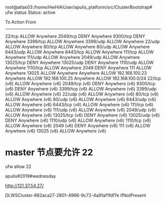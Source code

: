 root@atlas03:/home/HwHiAiUser/apulis_platform/src/ClusterBootstrap# ufw status
Status: active

To                         Action      From
--                         ------      ----
22/tcp                     ALLOW       Anywhere
2049/tcp                   DENY        Anywhere
9300/tcp                   DENY        Anywhere
3399/tcp                   ALLOW       Anywhere
3399/udp                   ALLOW       Anywhere
22/udp                     ALLOW       Anywhere
80/tcp                     ALLOW       Anywhere
80/udp                     ALLOW       Anywhere
6443/udp                   ALLOW       Anywhere
6443/tcp                   ALLOW       Anywhere
111/tcp                    ALLOW       Anywhere
111/udp                    ALLOW       Anywhere
2049/udp                   ALLOW       Anywhere
13025/tcp                  DENY        Anywhere
13025/udp                  DENY        Anywhere
1110/udp                   ALLOW       Anywhere
1110/tcp                   ALLOW       Anywhere
2049                       DENY        Anywhere
111                        ALLOW       Anywhere
13025                      ALLOW       Anywhere
Anywhere                   ALLOW       192.168.100.23
Anywhere                   ALLOW       192.168.100.25
Anywhere                   ALLOW       192.168.100.0/24
22/tcp (v6)                ALLOW       Anywhere (v6)
2049/tcp (v6)              DENY        Anywhere (v6)
9300/tcp (v6)              DENY        Anywhere (v6)
3399/tcp (v6)              ALLOW       Anywhere (v6)
3399/udp (v6)              ALLOW       Anywhere (v6)
22/udp (v6)                ALLOW       Anywhere (v6)
80/tcp (v6)                ALLOW       Anywhere (v6)
80/udp (v6)                ALLOW       Anywhere (v6)
6443/udp (v6)              ALLOW       Anywhere (v6)
6443/tcp (v6)              ALLOW       Anywhere (v6)
111/tcp (v6)               ALLOW       Anywhere (v6)
111/udp (v6)               ALLOW       Anywhere (v6)
2049/udp (v6)              ALLOW       Anywhere (v6)
13025/tcp (v6)             DENY        Anywhere (v6)
13025/udp (v6)             DENY        Anywhere (v6)
1110/udp (v6)              ALLOW       Anywhere (v6)
1110/tcp (v6)              ALLOW       Anywhere (v6)
2049 (v6)                  DENY        Anywhere (v6)
111 (v6)                   ALLOW       Anywhere (v6)
13025 (v6)                 ALLOW       Anywhere (v6)


# master 节点要允许 22
ufw allow 22




apulis#2019#wednesday

http://121.37.54.27/

DLWSCluster-882aca27-2801-4966-9c72-4a91af1fdf7e 
IfNotPresent